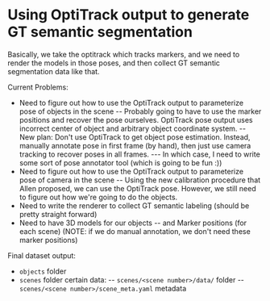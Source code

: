 
# Using OptiTrack output to generate GT semantic segmentation

Basically, we take the optitrack which tracks markers, and we need to render the models in those poses, and then collect GT semantic segmentation data like that.

Current Problems:

- Need to figure out how to use the OptiTrack output to parameterize pose of objects in the scene
-- Probably going to have to use the marker positions and recover the pose ourselves. OptiTrack pose output uses incorrect center of object and arbitrary object coordinate system.
-- New plan: Don't use OptiTrack to get object pose estimation. Instead, manually annotate pose in first frame (by hand), then just use camera tracking to recover poses in all frames.
--- In which case, I need to write some sort of pose annotator tool (which is going to be fun :))
- Need to figure out how to use the OptiTrack output to parameterize pose of camera in the scene
-- Using the new calibration procedure that Allen proposed, we can use the OptiTrack pose. However, we still need to figure out how we're going to do the objects.
- Need to write the renderer to collect GT semantic labeling (should be pretty straight forward)
- Need to have 3D models for our objects
-- and Marker positions (for each scene) (NOTE: if we do manual annotation, we don't need these marker positions)

Final dataset output:
- `objects` folder
- `scenes` folder certain data:
-- `scenes/<scene number>/data/` folder
-- `scenes/<scene number>/scene_meta.yaml` metadata